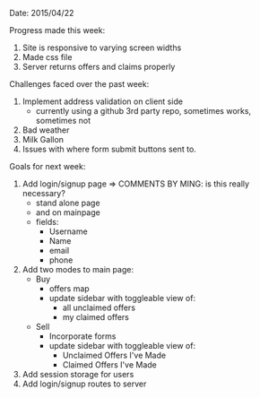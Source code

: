 Date: 2015/04/22

Progress made this week:
1. Site is responsive to varying screen widths
2. Made css file
3. Server returns offers and claims properly

Challenges faced over the past week:
1. Implement address validation on client side
    - currently using a github 3rd party repo, sometimes works, sometimes not
2. Bad weather
3. Milk Gallon
4. Issues with where form submit buttons sent to.

Goals for next week:
1. Add login/signup page => COMMENTS BY MING: is this really necessary?
    - stand alone page
    - and on mainpage
    - fields:
        - Username
        - Name
        - email
        - phone
2. Add two modes to main page:
    - Buy
        - offers map
        - update sidebar with toggleable view of:
            - all unclaimed offers
            - my claimed offers
    - Sell
        - Incorporate forms
        - update sidebar with toggleable view of:
            - Unclaimed Offers I've Made
            - Claimed Offers I've Made
3. Add session storage for users
4. Add login/signup routes to server
